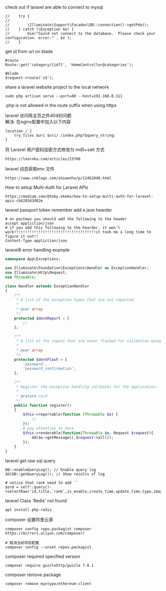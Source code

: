 check out if laravel are able to connect to mysql
```shell script
//    try {
//
//        \Illuminate\Support\Facades\DB::connection()->getPdo();
//    } catch (\Exception $e) {
//        die("Could not connect to the database.  Please check your configuration. error:" . $e );
//    }

```
get id from url on blade
```shell script
#route
Route::get('category/{id?}', 'HomeController@categories');

#blade
$request->route('id');
```
share a laravel website project to the local network
```shell script
sudo php artisan serve --port=80 --host=192.168.0.111
``` 

.php is not allowed in the route suffix when using https

laravel 访问除主页之外404的问题 <br>
解决: 在nginx配置中加入以下内容
```shell script
location / {
    try_files $uri $uri/ /index.php?$query_string;
}
```
将 Laravel 用户密码加密方式修改为 md5+salt 方式
```shell script
https://learnku.com/articles/23760
```
laravel 动态获取env 文件
```shell script
https://www.cnblogs.com/shiwenhu/p/12461048.html
```

How to setup Multi-Auth for Laravel APIs
```shell
https://medium.com/@toby.okeke/how-to-setup-multi-auth-for-laravel-apis-cb4203d3d82e
```

laravel passport token remember add a json hearder
```shell
# on postman you should add the following to the header
accept appliction/json
# if you add this following to the hearder, it won't work!!!!!!!!!!!!!!!!!!!!!!!!!!!!!!!!!!!!!it took me a long time to figure it out!!
Content-Type appliction/json
```

laravel8 error handling example
```php
namespace App\Exceptions;

use Illuminate\Foundation\Exceptions\Handler as ExceptionHandler;
use Illuminate\Http\Request;
use Throwable;

class Handler extends ExceptionHandler
{
    /**
     * A list of the exception types that are not reported.
     *
     * @var array
     */
    protected $dontReport = [
        //
    ];

    /**
     * A list of the inputs that are never flashed for validation exceptions.
     *
     * @var array
     */
    protected $dontFlash = [
        'password',
        'password_confirmation',
    ];

    /**
     * Register the exception handling callbacks for the application.
     *
     * @return void
     */
    public function register()
    {
        $this->reportable(function (Throwable $e) {
            //
        });
        # pay attention to here
        $this->renderable(function(Throwable $e, Request $request){
            dd($e->getMessage(),$request->all());
        });
    }
}
```

laravel get raw sql query 
```phpt
DB::enableQueryLog(); // Enable query log
dd(DB::getQueryLog()); // Show results of log
```

```shell
# notice that rank need to add `` 
$orm = self::query()->selectRaw('id,title,`rank`,is_enable,create_time,update_time,type,image')
```

laravel Class 'Redis' not found
```shell
apt install php-redis
```

composer 设置阿里云源
```shell
composer config repo.packagist composer https://mirrors.aliyun.com/composer/

# 取消当前项目配置
composer config --unset repos.packagist

```

composer required specified version
```shell
composer require guzzlehttp/guzzle 7.0.1
```

composer remove package 
```shell
composer remove myxtype/ethereum-client
```